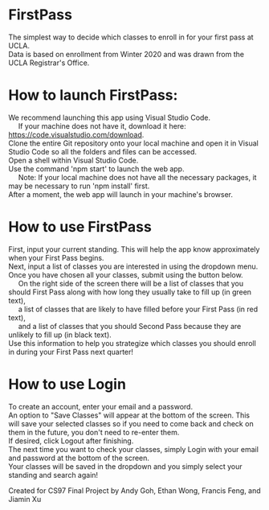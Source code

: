 # FirstPass
The simplest way to decide which classes to enroll in for your first pass at UCLA. <br/>
  Data is based on enrollment from Winter 2020 and was drawn from the UCLA Registrar's Office.

# How to launch FirstPass:
We recommend launching this app using Visual Studio Code. <br/>
&nbsp;&nbsp;&nbsp;&nbsp; If your machine does not have it, download it here: https://code.visualstudio.com/download. <br/>
Clone the entire Git repository onto your local machine and open it in Visual Studio Code so all the folders and files can be accessed.<br/>
Open a shell within Visual Studio Code.<br/>
Use the command 'npm start' to launch the web app.<br/>
&nbsp;&nbsp;&nbsp;&nbsp; Note: If your local machine does not have all the necessary packages, it may be necessary to run 'npm install' first.<br/>
After a moment, the web app will launch in your machine's browser.<br/>

# How to use FirstPass
First, input your current standing. This will help the app know approximately when your First Pass begins.<br/>
Next, input a list of classes you are interested in using the dropdown menu.<br/>
Once you have chosen all your classes, submit using the button below. <br/>
&nbsp;&nbsp;&nbsp;&nbsp; On the right side of the screen there will be a list of classes that you should First Pass along with how long they usually take to fill up (in green text),<br/>
&nbsp;&nbsp;&nbsp;&nbsp; a list of classes that are likely to have filled before your First Pass (in red text), <br/>
&nbsp;&nbsp;&nbsp;&nbsp; and a list of classes that you should Second Pass because they are unlikely to fill up (in black text).<br/>
Use this information to help you strategize which classes you should enroll in during your First Pass next quarter!<br/>

# How to use Login
To create an account, enter your email and a password.<br/>
An option to "Save Classes" will appear at the bottom of the screen. This will save your selected classes so if you need to come back 
and check on them in the future, you don't need to re-enter them.<br/>
If desired, click Logout after finishing.<br/>
The next time you want to check your classes, simply Login with your email and password at the bottom of the screen. <br/>
Your classes will be saved in the dropdown and you simply select your standing and search again!<br/>


Created for CS97 Final Project by Andy Goh, Ethan Wong, Francis Feng, and Jiamin Xu
